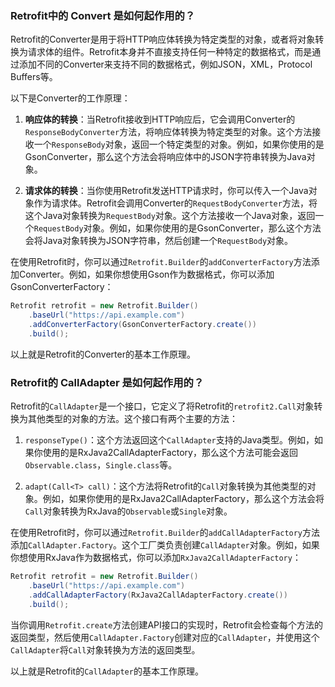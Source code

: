 ### Retrofit中的 Convert 是如何起作用的？

Retrofit的Converter是用于将HTTP响应体转换为特定类型的对象，或者将对象转换为请求体的组件。Retrofit本身并不直接支持任何一种特定的数据格式，而是通过添加不同的Converter来支持不同的数据格式，例如JSON，XML，Protocol Buffers等。

以下是Converter的工作原理：

1. **响应体的转换**：当Retrofit接收到HTTP响应后，它会调用Converter的`ResponseBodyConverter`方法，将响应体转换为特定类型的对象。这个方法接收一个`ResponseBody`对象，返回一个特定类型的对象。例如，如果你使用的是GsonConverter，那么这个方法会将响应体中的JSON字符串转换为Java对象。

2. **请求体的转换**：当你使用Retrofit发送HTTP请求时，你可以传入一个Java对象作为请求体。Retrofit会调用Converter的`RequestBodyConverter`方法，将这个Java对象转换为`RequestBody`对象。这个方法接收一个Java对象，返回一个`RequestBody`对象。例如，如果你使用的是GsonConverter，那么这个方法会将Java对象转换为JSON字符串，然后创建一个`RequestBody`对象。

在使用Retrofit时，你可以通过`Retrofit.Builder`的`addConverterFactory`方法添加Converter。例如，如果你想使用Gson作为数据格式，你可以添加GsonConverterFactory：

```java
Retrofit retrofit = new Retrofit.Builder()
    .baseUrl("https://api.example.com")
    .addConverterFactory(GsonConverterFactory.create())
    .build();
```

以上就是Retrofit的Converter的基本工作原理。

### Retrofit的 CallAdapter 是如何起作用的？

Retrofit的`CallAdapter`是一个接口，它定义了将Retrofit的`retrofit2.Call`对象转换为其他类型的对象的方法。这个接口有两个主要的方法：

1. `responseType()`：这个方法返回这个`CallAdapter`支持的Java类型。例如，如果你使用的是RxJava2CallAdapterFactory，那么这个方法可能会返回`Observable.class`，`Single.class`等。

2. `adapt(Call<T> call)`：这个方法将Retrofit的`Call`对象转换为其他类型的对象。例如，如果你使用的是RxJava2CallAdapterFactory，那么这个方法会将`Call`对象转换为RxJava的`Observable`或`Single`对象。

在使用Retrofit时，你可以通过`Retrofit.Builder`的`addCallAdapterFactory`方法添加`CallAdapter.Factory`。这个工厂类负责创建`CallAdapter`对象。例如，如果你想使用RxJava作为数据格式，你可以添加`RxJava2CallAdapterFactory`：

```java
Retrofit retrofit = new Retrofit.Builder()
    .baseUrl("https://api.example.com")
    .addCallAdapterFactory(RxJava2CallAdapterFactory.create())
    .build();
```

当你调用`Retrofit.create`方法创建API接口的实现时，Retrofit会检查每个方法的返回类型，然后使用`CallAdapter.Factory`创建对应的`CallAdapter`，并使用这个`CallAdapter`将`Call`对象转换为方法的返回类型。

以上就是Retrofit的`CallAdapter`的基本工作原理。